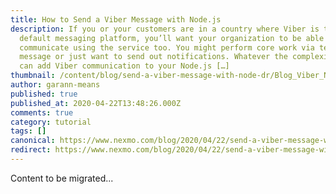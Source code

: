 ```yaml
---
title: How to Send a Viber Message with Node.js
description: If you or your customers are in a country where Viber is the
  default messaging platform, you’ll want your organization to be able to
  communicate using the service too. You might perform core work via text
  message or just want to send out notifications. Whatever the complexity, you
  can add Viber communication to your Node.js […]
thumbnail: /content/blog/send-a-viber-message-with-node-dr/Blog_Viber_Node-js_1200x600.png
author: garann-means
published: true
published_at: 2020-04-22T13:48:26.000Z
comments: true
category: tutorial
tags: []
canonical: https://www.nexmo.com/blog/2020/04/22/send-a-viber-message-with-node-dr
redirect: https://www.nexmo.com/blog/2020/04/22/send-a-viber-message-with-node-dr
---
```


Content to be migrated...
